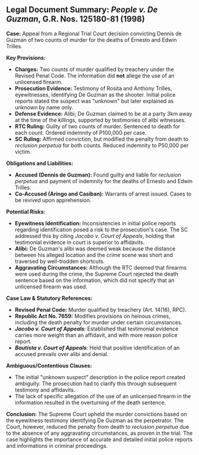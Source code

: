 ## Legal Document Summary: *People v. De Guzman*, G.R. Nos. 125180-81 (1998)

**Case:** Appeal from a Regional Trial Court decision convicting Dennis de Guzman of two counts of murder for the deaths of Ernesto and Edwin Trilles.

**Key Provisions:**

*   **Charges:** Two counts of murder qualified by treachery under the Revised Penal Code. The information did **not** allege the use of an unlicensed firearm.
*   **Prosecution Evidence:** Testimony of Rosita and Anthony Trilles, eyewitnesses, identifying De Guzman as the shooter. Initial police reports stated the suspect was "unknown" but later explained as unknown by name only.
*   **Defense Evidence:** Alibi; De Guzman claimed to be at a party 3km away at the time of the killings, supported by testimonies of alibi witnesses.
*   **RTC Ruling:** Guilty of two counts of murder. Sentenced to death for each count. Ordered indemnity of P100,000 per case.
*   **SC Ruling:** Affirmed conviction, but modified the penalty from death to *reclusion perpetua* for both counts. Reduced indemnity to P50,000 per victim.

**Obligations and Liabilities:**

*   **Accused (Dennis de Guzman):** Found guilty and liable for *reclusion perpetua* and payment of indemnity for the deaths of Ernesto and Edwin Trilles.
*   **Co-Accused (Aringo and Casiban):** Warrants of arrest issued. Cases to be revived upon apprehension.

**Potential Risks:**

*   **Eyewitness Identification:** Inconsistencies in initial police reports regarding identification posed a risk to the prosecution's case. The SC addressed this by citing *Jacobo v. Court of Appeals*, holding that testimonial evidence in court is superior to affidavits.
*   **Alibi:** De Guzman's alibi was deemed weak because the distance between his alleged location and the crime scene was short and traversed by well-trodden shortcuts.
*   **Aggravating Circumstances:** Although the RTC deemed that firearms were used during the crime, the Supreme Court rejected the death sentence based on the information, which did not specify that an unlicensed firearm was used.

**Case Law & Statutory References:**

*   **Revised Penal Code:** Murder qualified by treachery (Art. 14(16), RPC).
*   **Republic Act No. 7659:** Modifies provisions on heinous crimes, including the death penalty for murder under certain circumstances.
*   ***Jacobo v. Court of Appeals***: Established that testimonial evidence carries more weight than an affidavit, and with more reason police report.
*   ***Bautista v. Court of Appeals***: Held that positive identification of an accused prevails over alibi and denial.

**Ambiguous/Contentious Clauses:**

*   The initial "unknown suspect" description in the police report created ambiguity. The prosecution had to clarify this through subsequent testimony and affidavits.
*   The lack of specific allegation of the use of an unlicensed firearm in the information resulted in the overturning of the death sentence.

**Conclusion:** The Supreme Court upheld the murder convictions based on the eyewitness testimony identifying De Guzman as the perpetrator. The Court, however, reduced the penalty from death to *reclusion perpetua* due to the absence of any aggravating circumstances, as proven in the trial. The case highlights the importance of accurate and detailed initial police reports and informations in criminal proceedings.
